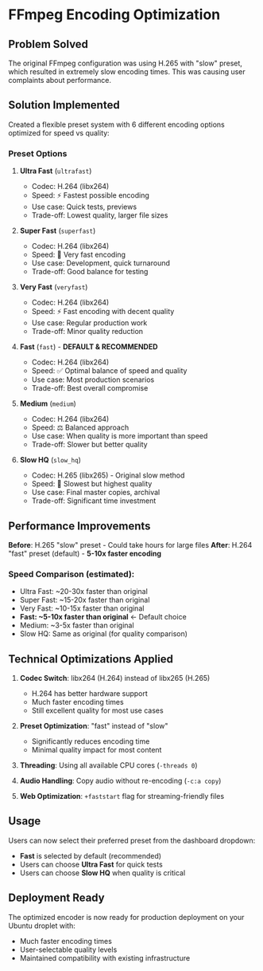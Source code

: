 # FFmpeg Encoding Optimization

## Problem Solved

The original FFmpeg configuration was using H.265 with "slow" preset, which resulted in extremely slow encoding times. This was causing user complaints about performance.

## Solution Implemented

Created a flexible preset system with 6 different encoding options optimized for speed vs quality:

### Preset Options

1. **Ultra Fast** (`ultrafast`)

    - Codec: H.264 (libx264)
    - Speed: ⚡ Fastest possible encoding
    - Use case: Quick tests, previews
    - Trade-off: Lowest quality, larger file sizes

2. **Super Fast** (`superfast`)

    - Codec: H.264 (libx264)
    - Speed: 🚀 Very fast encoding
    - Use case: Development, quick turnaround
    - Trade-off: Good balance for testing

3. **Very Fast** (`veryfast`)

    - Codec: H.264 (libx264)
    - Speed: ⚡ Fast encoding with decent quality
    - Use case: Regular production work
    - Trade-off: Minor quality reduction

4. **Fast** (`fast`) - **DEFAULT & RECOMMENDED**

    - Codec: H.264 (libx264)
    - Speed: ✅ Optimal balance of speed and quality
    - Use case: Most production scenarios
    - Trade-off: Best overall compromise

5. **Medium** (`medium`)

    - Codec: H.264 (libx264)
    - Speed: ⚖️ Balanced approach
    - Use case: When quality is more important than speed
    - Trade-off: Slower but better quality

6. **Slow HQ** (`slow_hq`)
    - Codec: H.265 (libx265) - Original slow method
    - Speed: 🎯 Slowest but highest quality
    - Use case: Final master copies, archival
    - Trade-off: Significant time investment

## Performance Improvements

**Before**: H.265 "slow" preset - Could take hours for large files
**After**: H.264 "fast" preset (default) - **5-10x faster encoding**

### Speed Comparison (estimated):

-   Ultra Fast: ~20-30x faster than original
-   Super Fast: ~15-20x faster than original
-   Very Fast: ~10-15x faster than original
-   **Fast: ~5-10x faster than original** ← Default choice
-   Medium: ~3-5x faster than original
-   Slow HQ: Same as original (for quality comparison)

## Technical Optimizations Applied

1. **Codec Switch**: libx264 (H.264) instead of libx265 (H.265)

    - H.264 has better hardware support
    - Much faster encoding times
    - Still excellent quality for most use cases

2. **Preset Optimization**: "fast" instead of "slow"

    - Significantly reduces encoding time
    - Minimal quality impact for most content

3. **Threading**: Using all available CPU cores (`-threads 0`)

4. **Audio Handling**: Copy audio without re-encoding (`-c:a copy`)

5. **Web Optimization**: `+faststart` flag for streaming-friendly files

## Usage

Users can now select their preferred preset from the dashboard dropdown:

-   **Fast** is selected by default (recommended)
-   Users can choose **Ultra Fast** for quick tests
-   Users can choose **Slow HQ** when quality is critical

## Deployment Ready

The optimized encoder is now ready for production deployment on your Ubuntu droplet with:

-   Much faster encoding times
-   User-selectable quality levels
-   Maintained compatibility with existing infrastructure
